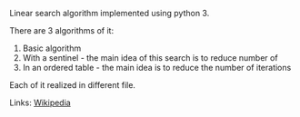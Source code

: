 Linear search algorithm implemented using python 3.

There are 3 algorithms of it:

1. Basic algorithm
2. With a sentinel - the main idea of this search is to reduce number of
3. In an ordered table - the main idea is to reduce the number of iterations



Each of it realized in different file.

Links:
[Wikipedia](https://en.wikipedia.org/wiki/Linear_search)